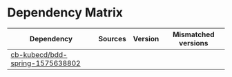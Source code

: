 # Dependency Matrix

Dependency | Sources | Version | Mismatched versions
---------- | ------- | ------- | -------------------
[cb-kubecd/bdd-spring-1575638802](https://github.com/cb-kubecd/bdd-spring-1575638802.git) |  | []() | 
